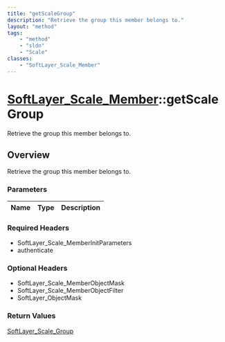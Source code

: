 ```yaml
---
title: "getScaleGroup"
description: "Retrieve the group this member belongs to."
layout: "method"
tags:
    - "method"
    - "sldn"
    - "Scale"
classes:
    - "SoftLayer_Scale_Member"
---
```

# [SoftLayer_Scale_Member](/reference/services/SoftLayer_Scale_Member)::getScaleGroup

Retrieve the group this member belongs to.


## Overview 
Retrieve the group this member belongs to.

### Parameters 
|Name | Type | Description |
| --- | --- | --- |


### Required Headers
* SoftLayer_Scale_MemberInitParameters
* authenticate

### Optional Headers
* SoftLayer_Scale_MemberObjectMask
* SoftLayer_Scale_MemberObjectFilter
* SoftLayer_ObjectMask

### Return Values
<a href='/reference/datatypes/SoftLayer_Scale_Group'>SoftLayer_Scale_Group </a>

